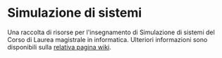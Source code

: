 # Simulazione di sistemi

Una raccolta di risorse per l'insegnamento di Simulazione di sistemi del Corso di
Laurea magistrale in informatica. Ulteriori informazioni sono disponibili sulla
[relativa pagina
wiki](https://csunibo.github.io/wiki/raccolte-di-risorse/index.html).
